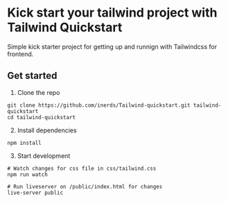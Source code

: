 # Kick start your tailwind project with Tailwind Quickstart
Simple kick starter project for getting up and runnign with Tailwindcss for frontend. 

## Get started
1. Clone the repo
```
git clone https://github.com/inerds/Tailwind-quickstart.git tailwind-quickstart
cd tailwind-quickstart
```

2. Install dependencies
```
npm install
```

3. Start development
```
# Watch changes for css file in css/tailwind.css
npm run watch
```
```
# Run liveserver on /public/index.html for changes
live-server public
```

